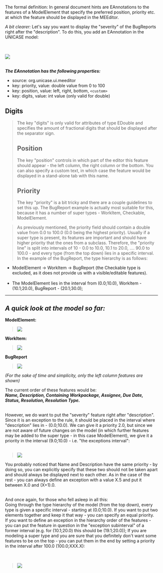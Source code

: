 The formal definition: In general document hints are EAnnotations to the features of a ModelElement that specify the preferred position, priority etc. at which the feature should be displayed in the MEEditor. <br>

<i>A bit clearer:</i> Let's say you want to display the "severity" of the BugReports right after the "description". To do this, you add an EAnnotation in the UNICASE model:<br>
<br>
<br>


<img src='http://unicase.googlecode.com/files/06685.png' />

<br>
<br>

<b><i>The EAnnotation has the following properties:</i></b>

<ul><li>source: org.unicase.ui.meeditor<br>
</li><li>key: priority, value: double value from 0 to 100<br>
</li><li>key: position, value: left, right, bottom, <code>&lt;custom&gt;</code>
</li><li>key: digits, value: int value (only valid for double)</li></ul>

<h2>Digits</h2>
<blockquote>The key "digits" is only valid for attributes of type EDouble and specifies the amount of fractional digits that should be displayed after the separator sign.<br>
<h2>Position</h2>
The key "position" controls in which part of the editor this feature should appear - the left column, the right column or the bottom. You can also specify a custom text, in which case the feature would be displayed in a stand-alone tab with this name.<br>
<h2>Priority</h2>
The key "priority" is a bit tricky and there are a couple guidelines to set this up. The BugReport example is actually most suitable for this, because it has a number of super types - WorkItem, Checkable, ModelElement.<br></blockquote>


<blockquote>As previously mentioned, the priority field should contain a double value from 0.0 to 100.0 (0.0 being the highest priority). Usually if a super type is present, its features are important and should have higher priority that the ones from a subclass. Therefore, the "priority line" is split into intervals of 10 - 0.0 to 10.0, 10.1 to 20.0, .... 90.0 to 100.0 - and every type (from the top down) lies in a specific interval. In the example of the BugReport, the type hierarchy is as follows:<br></blockquote>

<ul><li>ModelElement -> WorkItem -> BugReport (the Checkable type is excluded, as it does not provide us with a visible/editable features).<br>
<br>
</li><li>The ModelElement lies in the interval from (0.0;10.0), WorkItem - (10.1;20.0), BugReport - (20.1;30.0);</li></ul>

<hr />
<h2><b><i>A quick look at the model so far:</i></b></h2>

<b>ModelElement:</b>
<blockquote><img src='http://unicase.googlecode.com/files/1.png' /></blockquote>

<b>WorkItem:</b>

<blockquote><img src='http://unicase.googlecode.com/files/2.png' /></blockquote>

<b>BugReport</b>

<blockquote><img src='http://unicase.googlecode.com/files/3.png' /></blockquote>



<i>(For the sake of time and simplicity, only the left column features are shown)</i>

The current order of these features would be: <br>
<i><b>Name, Description, Containing Workpackage, Assignee, Due Date, Status, Resolution, Resolution Type.</b></i>
<br>
<br>

However, we do want to put the "severity" feature right after "description". Since it is an exception to the rule, it should be placed in the interval where "description" lies in - (0.0;10.0). We can give it a priority 2.0, but since we are not aware of future changes on the model (in which further features may be added to the super type - in this case ModelElement), we give it a priority in the interval (9.0;10.0) - i.e. "the exceptions interval":<br>
<br>
<blockquote><img src='http://unicase.googlecode.com/files/4.png' /></blockquote>



You probably noticed that Name and Description have the same priority - by doing so, you can explicitly specify that these two should not be taken apart and should always be displayed next to each other. As in the case of the rest - you can always define an exception with a value X.5 and put it between X.0 and (X+1).0.<br>
<br>

And once again, for those who fell asleep in all this:<br>
Going through the type hierarchy of the model (from the top down), every type is given a specific interval - starting at (0.0;10.0). If you want to put two elements together and keep it that way - you can specify an equal priority. If you want to define an exception in the hierarchy order of the features - you can put the feature in question in the "exception subinterval" of a former interval (e.g. for (10.1;20.0) this should be (19.1;20.0)); If you are modeling a super type and you are sure that you definitely don't want some features to be on the top - you can put them in the end by setting a priority in the interval after 100.0 (100.0;XXX.X):<br>
<br>
<br>

<blockquote><img src='http://unicase.googlecode.com/files/5.png' />